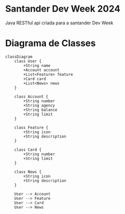 # Santander Dev Week 2024
Java RESTful api criada para a santander Dev Week

# Diagrama de Classes

```mermaid
classDiagram
    class User {
        +String name
        +Account account
        +List<Feature> feature
        +Card card
        +List<News> news
    }

    class Account {
        +String number
        +String agency
        +String balance
        +String limit
    }

    class Feature {
        +String icon
        +String description
    }

    class Card {
        +String number
        +String limit
    }

    class News {
        +String icon
        +String description
    }

    User --> Account
    User --> Feature
    User --> Card
    User --> News
```
